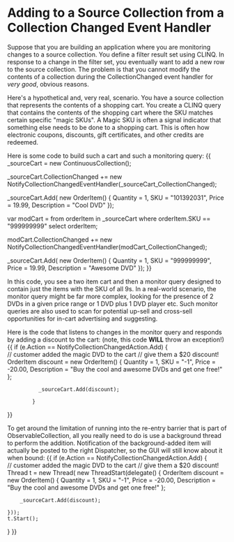 # Adding to a Source Collection from a Collection Changed Event Handler
Suppose that you are building an application where you are monitoring changes to a source collection. You define a filter result set using CLINQ. In response to a change in the filter set, you eventually want to add a new row to the source collection. The problem is that you cannot modify the contents of a collection during the CollectionChanged event handler for _very good_, obvious reasons.

Here's a hypothetical and, very real, scenario. You have a source collection that represents the contents of a shopping cart. You create a CLINQ query that contains the contents of the shopping cart where the SKU matches certain specific "magic SKUs". 
A Magic SKU is often a signal indicator that something else needs to be done to a shopping cart. 
This is often how electronic coupons, discounts, gift certificates, and other credits are redeemed.

Here is some code to build such a cart and such a monitoring query:
{{
_sourceCart = new ContinuousCollection<OrderItem>();

_sourceCart.CollectionChanged += 
    new NotifyCollectionChangedEventHandler(_sourceCart_CollectionChanged);

_sourceCart.Add(
    new OrderItem()
    {
        Quantity = 1,
        SKU = "101392031",
        Price = 19.99,
        Description = "Cool DVD"
    });

var modCart = from orderItem in _sourceCart
              where orderItem.SKU == "999999999"
              select orderItem;

modCart.CollectionChanged += 
    new NotifyCollectionChangedEventHandler(modCart_CollectionChanged);

_sourceCart.Add(
    new OrderItem()
    {
        Quantity = 1,
        SKU = "999999999",
        Price = 19.99,
        Description = "Awesome DVD" 
    });
}}

In this code, you see a two item cart and then a monitor query designed to contain just the items with the SKU of all 9s. In a real-world scenario, the monitor query might be far more complex, looking for the presence of 2 DVDs in a given price range or 1 DVD plus 1 DVD player etc. Such monitor queries are also used to scan for potential up-sell and cross-sell opportunities for in-cart advertising and suggesting.

Here is the code that listens to changes in the monitor query and responds by adding a discount to the cart: (note, this code **WILL** throw an exception!)
{{
  if (e.Action == NotifyCollectionChangedAction.Add)
            {               
              // customer added the magic DVD to the cart
              // give them a $20 discount!
             OrderItem discount = new OrderItem()
                    {
                        Quantity = 1,
                        SKU = "-1",
                        Price = -20.00,
                        Description = "Buy the cool and awesome DVDs and get one free!"
                    };

              _sourceCart.Add(discount);

            }
}}

To get around the limitation of running into the re-entry barrier that is part of ObservableCollection, all you really need to do is use a background thread to perform the addition. Notification of the background-added item will actually be posted to the right Dispatcher, so the GUI will still know about it when bound:
{{
if (e.Action == NotifyCollectionChangedAction.Add)
{               
        // customer added the magic DVD to the cart
        // give them a $20 discount!
    Thread t = new Thread(
        new ThreadStart(delegate()
    {
        OrderItem discount = new OrderItem()
        {
            Quantity = 1,
            SKU = "-1",
            Price = -20.00,
            Description = "Buy the cool and awesome DVDs and get one free!"
        };
        
        _sourceCart.Add(discount);

    }));
    t.Start();
}
}}